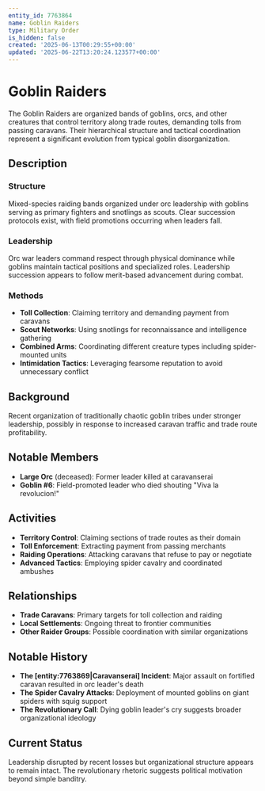 ```yaml
---
entity_id: 7763864
name: Goblin Raiders
type: Military Order
is_hidden: false
created: '2025-06-13T00:29:55+00:00'
updated: '2025-06-22T13:20:24.123577+00:00'
---
```

# Goblin Raiders

The Goblin Raiders are organized bands of goblins, orcs, and other creatures that control territory along trade routes, demanding tolls from passing caravans. Their hierarchical structure and tactical coordination represent a significant evolution from typical goblin disorganization.

## Description

### Structure

Mixed-species raiding bands organized under orc leadership with goblins serving as primary fighters and snotlings as scouts. Clear succession protocols exist, with field promotions occurring when leaders fall.

### Leadership

Orc war leaders command respect through physical dominance while goblins maintain tactical positions and specialized roles. Leadership succession appears to follow merit-based advancement during combat.

### Methods

- **Toll Collection**: Claiming territory and demanding payment from caravans
- **Scout Networks**: Using snotlings for reconnaissance and intelligence gathering
- **Combined Arms**: Coordinating different creature types including spider-mounted units
- **Intimidation Tactics**: Leveraging fearsome reputation to avoid unnecessary conflict

## Background

Recent organization of traditionally chaotic goblin tribes under stronger leadership, possibly in response to increased caravan traffic and trade route profitability.

## Notable Members

- **Large Orc** (deceased): Former leader killed at caravanserai
- **Goblin #6**: Field-promoted leader who died shouting "Viva la revolucion!"

## Activities

- **Territory Control**: Claiming sections of trade routes as their domain
- **Toll Enforcement**: Extracting payment from passing merchants
- **Raiding Operations**: Attacking caravans that refuse to pay or negotiate
- **Advanced Tactics**: Employing spider cavalry and coordinated ambushes

## Relationships

- **Trade Caravans**: Primary targets for toll collection and raiding
- **Local Settlements**: Ongoing threat to frontier communities
- **Other Raider Groups**: Possible coordination with similar organizations

## Notable History

- **The [entity:7763869|Caravanserai] Incident**: Major assault on fortified caravan resulted in orc leader's death
- **The Spider Cavalry Attacks**: Deployment of mounted goblins on giant spiders with squig support
- **The Revolutionary Call**: Dying goblin leader's cry suggests broader organizational ideology

## Current Status

Leadership disrupted by recent losses but organizational structure appears to remain intact. The revolutionary rhetoric suggests political motivation beyond simple banditry.